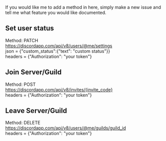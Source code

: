 If you would like me to add a method in here, simply make a new issue and tell me what feature you would like documented.


Set user status
-
Method: PATCH<br />
https://discordapp.com/api/v8/users/@me/settings<br />
json = {"custom_status":{"text": "custom status"}}<br />
headers = {"Authorization": "your token"}<br />

Join Server/Guild
-
Method: POST<br />
https://discordapp.com/api/v8/invites/{invite_code}<br />
headers = {"Authorization": "your token"}<br />

Leave Server/Guild
-
Method: DELETE<br />
https://discordapp.com/api/v8/users/@me/guilds/guild_id<br />
headers = {"Authorization": "your token"}<br />
